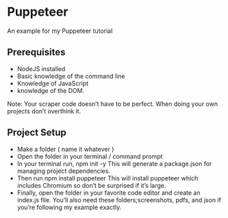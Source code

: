 # Puppeteer
An example for my Puppeteer tutorial

## Prerequisites
* NodeJS installed
* Basic knowledge of the command line
* Knowledge of JavaScript
* knowledge of the DOM.

Note: Your scraper code doesn’t have to be perfect. When doing your own projects don’t overthink it.

## Project Setup
* Make a folder ( name it whatever )
* Open the folder in your terminal / command prompt
* In your terminal run, npm init -y This will generate a package.json for managing project dependencies.
* Then run npm install puppeteer This will install puppeteer which includes Chromium so don’t be surprised if it’s large.
* Finally, open the folder in your favorite code editor and create an index.js file. You’ll also need these folders;screenshots, pdfs, and json if you’re following my example exactly.